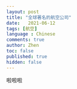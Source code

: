 ```yaml
---
layout: post
title: "全球著名的航空公司"
date:   2021-06-12
tags: [航空]
language : Chinese
comments: true
author: Zhen
toc: false
published: true
hidden: false
---
```


啦啦啦
<!--stackedit_data:
eyJoaXN0b3J5IjpbMTk3MzQ4NjgzM119
-->